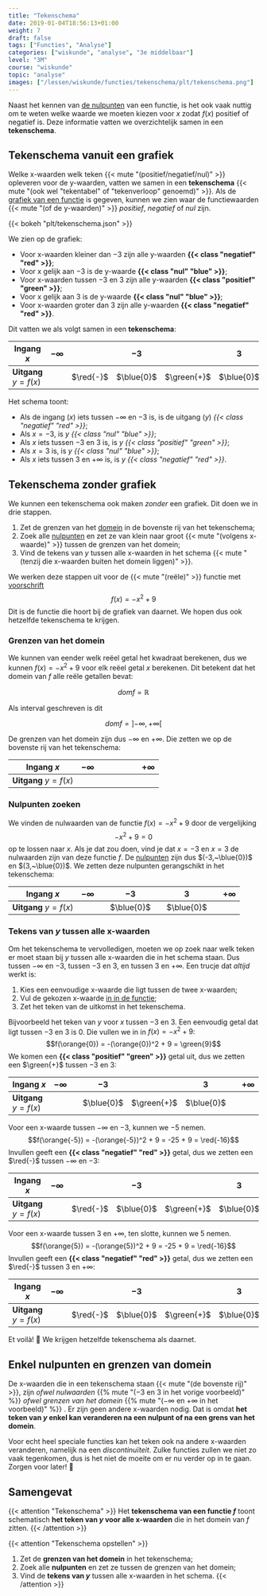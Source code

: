 ```yaml
---
title: "Tekenschema"
date: 2019-01-04T18:56:13+01:00
weight: 7
draft: false
tags: ["Functies", "Analyse"]
categories: ["wiskunde", "analyse", "3e middelbaar"]
level: "3M"
course: "wiskunde"
topic: "analyse"
images: ["/lessen/wiskunde/functies/tekenschema/plt/tekenschema.png"]
---
```


Naast het kennen van [de nulpunten](nulpunten) van een functie, is het ook
vaak nuttig om te weten welke waarde we moeten kiezen voor $x$ zodat $f(x)$
positief of negatief is. Deze informatie vatten we overzichtelijk samen in een
**tekenschema**.

## Tekenschema vanuit een grafiek

Welke x-waarden welk teken {{< mute "(positief/negatief/nul)" >}} opleveren
voor de y-waarden, vatten we samen in een **tekenschema**
{{< mute "(ook wel \"tekentabel\" of \"tekenverloop\" genoemd)" >}}.
Als de [grafiek van een functie](grafiek) is gegeven, kunnen we zien waar de
functiewaarden {{< mute "(of de y-waarden)" >}} _positief_, _negatief_ of _nul_
zijn.

{{< bokeh "plt/tekenschema.json" >}}

We zien op de grafiek:

-   Voor x-waarden kleiner dan $-3$ zijn alle y-waarden **{{< class "negatief" "red" >}}**;
-   Voor x gelijk aan $-3$ is de y-waarde **{{< class "nul" "blue" >}}**;
-   Voor x-waarden tussen $-3$ en $3$ zijn alle y-waarden **{{< class "positief" "green" >}}**;
-   Voor x gelijk aan $3$ is de y-waarde **{{< class "nul" "blue" >}}**;
-   Voor x-waarden groter dan $3$ zijn alle y-waarden **{{< class "negatief" "red" >}}**.

Dit vatten we als volgt samen in een **tekenschema**:

| Ingang $x$             | $-\infty$ |           | $-3$       |             | $3$        |           | $+\infty$ |
| ---------------------- | --------- | --------- | ---------- | ----------- | ---------- | --------- | --------- |
| **Uitgang** $y = f(x)$ |           | $\red{-}$ | $\blue{0}$ | $\green{+}$ | $\blue{0}$ | $\red{-}$ |

Het schema toont:

-   Als de ingang ($x$) iets tussen $-\infty$ en $-3$ is, is de uitgang ($y$) _{{< class "negatief" "red" >}}_;
-   Als $x=-3$, is $y$ _{{< class "nul" "blue" >}}_;
-   Als $x$ iets tussen $-3$ en $3$ is, is $y$ _{{< class "positief" "green" >}}_;
-   Als $x=3$ is, is $y$ _{{< class "nul" "blue" >}}_;
-   Als $x$ iets tussen $3$ en $+\infty$ is, is $y$ _{{< class "negatief" "red" >}}_.

## Tekenschema zonder grafiek

We kunnen een tekenschema ook maken _zonder_ een grafiek. Dit doen we in drie
stappen.

1. Zet de grenzen van het [domein](domein_beeld#domein-van-een-functie) in de bovenste rij van het tekenschema;
2. Zoek alle [nulpunten](nulpunten) en zet ze van klein naar groot {{< mute "(volgens x-waarde)" >}} tussen de grenzen van het domein;
3. Vind de tekens van $y$ tussen alle x-waarden in het schema {{< mute "(tenzij die x-waarden buiten het domein liggen)" >}}.

We werken deze stappen uit voor de {{< mute "(reële)" >}} functie met
[voorschrift](voorschrift) $$f(x) = -x^2 + 9$$
Dit is de functie die hoort bij de grafiek van daarnet. We hopen dus ook
hetzelfde tekenschema te krijgen.

### Grenzen van het domein

We kunnen van eender welk reëel getal het kwadraat berekenen, dus we kunnen
$f(x) = -x^2 + 9$ voor elk reëel getal $x$ berekenen. Dit betekent dat het
domein van $f$ alle reële getallen bevat:

$$dom f = \mathbb{R}$$

Als interval geschreven is dit

$$dom f = \left] -\infty, +\infty \right[%]$$

De grenzen van het domein zijn dus $-\infty$ en $+\infty$. Die zetten we op de
bovenste rij van het tekenschema:

| Ingang $x$             | $-\infty$ |     |     |     |     |     | $+\infty$ |
| ---------------------- | --------- | --- | --- | --- | --- | --- | --------- |
| **Uitgang** $y = f(x)$ |           |     |     |     |     |     |

### Nulpunten zoeken

We vinden de nulwaarden van de functie $f(x) = -x^2 + 9$ door de
vergelijking
$$-x^2 + 9 = 0$$
op te lossen naar $x$.
Als je dat zou doen, vind je dat $x=-3$ en $x=3$ de nulwaarden zijn van deze functie $f$. De
[nulpunten](nulpunten#nulpunten-van-een-functie) zijn dus $(-3,~\blue{0})$ en
$(3,~\blue{0})$. We zetten deze nulpunten gerangschikt in het tekenschema:

| Ingang $x$             | $-\infty$ |     | $-3$       |     | $3$        |     | $+\infty$ |
| ---------------------- | --------- | --- | ---------- | --- | ---------- | --- | --------- |
| **Uitgang** $y = f(x)$ |           |     | $\blue{0}$ |     | $\blue{0}$ |     |

### Tekens van $y$ tussen alle x-waarden

Om het tekenschema te vervolledigen, moeten we op zoek naar welk teken er moet
staan bij $y$ tussen alle x-waarden die in het schema staan. Dus tussen
$-\infty$ en $-3$, tussen $-3$ en $3$, en tussen $3$ en $+\infty$. Een trucje
dat _altijd_ werkt is:

1. Kies een eenvoudige x-waarde die ligt tussen de twee x-waarden;
2. Vul de gekozen x-waarde [in in de functie](voorschrift#x-invullen-in-een-voorschrift);
3. Zet het teken van de uitkomst in het tekenschema.

Bijvoorbeeld het teken van
$y$ voor $x$ tussen $-3$ en $3$. Een eenvoudig getal dat ligt tussen $-3$ en $3$ is
$0$. Die vullen we in in $f(x) = -x^2 + 9$:
$$f(\orange{0}) = -(\orange{0})^2 + 9 = \green{9}$$
We komen een **{{< class "positief" "green" >}}** getal uit, dus we zetten een $\green{+}$ tussen $-3$ en $3$:

| Ingang $x$             | $-\infty$ |     | $-3$       |             | $3$        |     | $+\infty$ |
| ---------------------- | --------- | --- | ---------- | ----------- | ---------- | --- | --------- |
| **Uitgang** $y = f(x)$ |           |     | $\blue{0}$ | $\green{+}$ | $\blue{0}$ |     |

Voor een x-waarde tussen $-\infty$ en $-3$, kunnen we $-5$ nemen.
$$f(\orange{-5}) = -(\orange{-5})^2 + 9 = -25 + 9 = \red{-16}$$
Invullen geeft een **{{< class "negatief" "red" >}}** getal, dus we zetten een $\red{-}$ tussen $-\infty$ en $-3$:

| Ingang $x$             | $-\infty$ |           | $-3$       |             | $3$        |     | $+\infty$ |
| ---------------------- | --------- | --------- | ---------- | ----------- | ---------- | --- | --------- |
| **Uitgang** $y = f(x)$ |           | $\red{-}$ | $\blue{0}$ | $\green{+}$ | $\blue{0}$ |     |

Voor een x-waarde tussen $3$ en $+\infty$, ten slotte, kunnen we
$5$ nemen. $$f(\orange{5}) = -(\orange{5})^2 + 9 = -25 + 9 =
\red{-16}$$ Invullen geeft een **{{< class "negatief" "red" >}}** getal, dus we zetten een $\red{-}$ tussen $3$ en
$+\infty$:

| Ingang $x$             | $-\infty$ |           | $-3$       |             | $3$        |           | $+\infty$ |
| ---------------------- | --------- | --------- | ---------- | ----------- | ---------- | --------- | --------- |
| **Uitgang** $y = f(x)$ |           | $\red{-}$ | $\blue{0}$ | $\green{+}$ | $\blue{0}$ | $\red{-}$ |

Et voilà! :muscle: We krijgen hetzelfde tekenschema als daarnet.

## Enkel nulpunten en grenzen van domein

De x-waarden die in een tekenschema staan {{< mute "(de bovenste rij)" >}}, zijn _ofwel nulwaarden_ {{% mute
"($-3$ en $3$ in het vorige voorbeeld)" %}} _ofwel grenzen van het domein_ {{%
mute "($-\infty$ en $+\infty$ in het voorbeeld)" %}} . Er zijn geen andere
x-waarden nodig. Dat is omdat **het teken van $y$ enkel kan veranderen na een
nulpunt of na een grens van het domein**.

Voor echt heel speciale functies kan het teken ook na andere x-waarden
veranderen, namelijk na een _discontinuïteit_. Zulke functies zullen we niet zo
vaak tegenkomen, dus is het niet de moeite om er nu verder op in te gaan.
Zorgen voor later! :wave:

## Samengevat

{{< attention "Tekenschema" >}}
Het **tekenschema van een functie $f$** toont schematisch **het teken van $y$
voor alle x-waarden** die in het domein van $f$ zitten.
{{< /attention >}}

{{< attention "Tekenschema opstellen" >}}

1. Zet de **grenzen van het domein** in het tekenschema;
2. Zoek alle **nulpunten** en zet ze tussen de grenzen van het domein;
3. Vind de **tekens van $y$** tussen alle x-waarden in het schema.
   {{< /attention >}}
